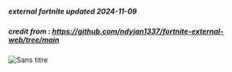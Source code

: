 ##### external fortnite updated 2024-11-09 
##### credit from : https://github.com/ndyjan1337/fortnite-external-web/tree/main
![Sans titre](https://github.com/user-attachments/assets/ae5d0938-e453-4345-ac08-e372b9ddd7e5)
